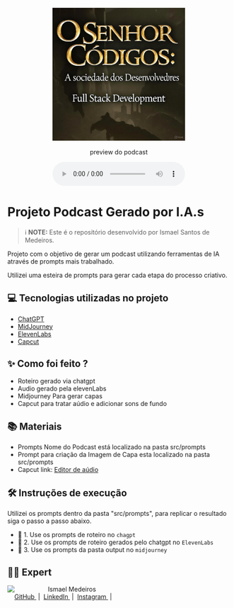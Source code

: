 <p align="center">
<img 
    src="assets/capa-podcast.jpg"
    width="300"
/>
</p>

<p align="center">
<a href="https://dio.me/">
</a>
<a href="https://dio.me/">
</a>
</p>

<p align="center">
    preview do podcast
</p>

<div align="center">
    <audio src="output/podcast_editado.MP3" controls title="Podcast editado"></audio>
</div>

# Projeto Podcast Gerado por I.A.s


 > ℹ️ **NOTE:** Este é o repositório desenvolvido por Ismael Santos de Medeiros.

Projeto com o objetivo de gerar um podcast utilizando ferramentas de IA através de prompts mais trabalhado.

Utilizei uma esteira de prompts para gerar cada etapa do processo criativo.

## 💻 Tecnologias utilizadas no projeto

- [ChatGPT](https://chat.openai.com/) 
- [MidJourney](https://www.midjourney.com/app/)
- [ElevenLabs](https://beta.elevenlabs.io/)
- [Capcut](https://www.capcut.com/pt-br/)

## ✨ Como foi feito ?

- Roteiro gerado via chatgpt
- Audio gerado pela elevenLabs
- Midjourney Para gerar capas
- Capcut para tratar aúdio e adicionar sons de fundo

## 📚 Materiais

- Prompts Nome do Podcast está localizado na pasta src/prompts
- Prompt para criação da Imagem de Capa esta localizado na pasta src/prompts    
- Capcut link: [Editor de aúdio](https://www.capcut.com/editor?from_page=landing_page&__action_from=picture_V%C3%ADdeos%20profissionais%20em%20minutos,%20n%C3%A3o%20em%20horas.)


## 🛠️ Instruções de execução

Utilizei os prompts dentro da pasta "src/prompts", para replicar o resultado siga o passo a passo abaixo.

- 🤖 1. Use os prompts de roteiro no `chagpt`
- 🤖 2. Use os prompts de roteiro gerados pelo chatgpt no  `ElevenLabs`
- 🤖 3. Use os prompts da pasta output no `midjourney`

## 👨‍💻 Expert

<p>
    <img 
      align=left 
      margin=10 
      width=80 
      src="https://avatars.githubusercontent.com/u/105826184?v=4"
    />
    <p>&nbsp&nbsp&nbspIsmael Medeiros<br>
    &nbsp&nbsp&nbsp
    <a 
        href="https://github.com/ism-dev-codes">
        GitHub
    </a>
    &nbsp;|&nbsp;
    <a 
        href="https://www.linkedin.com/in/ismael-medeiros-5b2bb51ab/">
        LinkedIn
    </a>
    &nbsp;|&nbsp;
    <a 
        href="https://www.instagram.com/ismaelsmedeiros?igsh=YXA1OW1mNXhkNmVy">
        Instagram
    </a>
    &nbsp;|&nbsp;</p>
</p>
<br/><br/>
<p>
